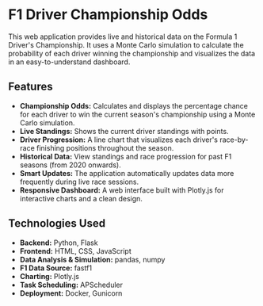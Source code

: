 # F1 Driver Championship Odds

This web application provides live and historical data on the Formula 1 Driver's Championship. It uses a Monte Carlo simulation to calculate the probability of each driver winning the championship and visualizes the data in an easy-to-understand dashboard.

## Features

- **Championship Odds:** Calculates and displays the percentage chance for each driver to win the current season's championship using a Monte Carlo simulation.
- **Live Standings:** Shows the current driver standings with points.
- **Driver Progression:** A line chart that visualizes each driver's race-by-race finishing positions throughout the season.
- **Historical Data:** View standings and race progression for past F1 seasons (from 2020 onwards).
- **Smart Updates:** The application automatically updates data more frequently during live race sessions.
- **Responsive Dashboard:** A web interface built with Plotly.js for interactive charts and a clean design.

## Technologies Used

- **Backend:** Python, Flask
- **Frontend:** HTML, CSS, JavaScript
- **Data Analysis & Simulation:** pandas, numpy
- **F1 Data Source:** fastf1
- **Charting:** Plotly.js
- **Task Scheduling:** APScheduler
- **Deployment:** Docker, Gunicorn

